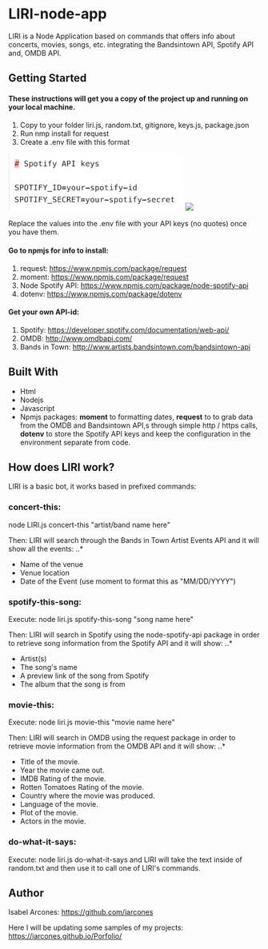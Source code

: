 # LIRI-node-app
LIRI is a Node Application based on commands that offers info about concerts, movies, songs, etc. integrating the Bandsintown API, Spotify API and, OMDB API.

## Getting Started

#### These instructions will get you a copy of the project up and running on your local machine.

1. Copy to your folder liri.js, random.txt, gitignore, keys.js, package.json
2. Run nmp install for request
3. Create a .env file with this format
<p>
  <img src="Screen Shot 1.png" width="350" title="hover text">
  <img src="Screen Shot 2018-12-03 at 1.22.26 PM.png" width="350">
</p> 

Replace the values into the .env file with your API keys (no quotes) once you have them.

#### Go to npmjs for info to install:

1. request: https://www.npmjs.com/package/request
2. moment: https://www.npmjs.com/package/request
3. Node Spotify API: https://www.npmjs.com/package/node-spotify-api
4. dotenv: https://www.npmjs.com/package/dotenv

#### Get your own API-id:

1. Spotify: https://developer.spotify.com/documentation/web-api/
2. OMDB: http://www.omdbapi.com/
3. Bands in Town: http://www.artists.bandsintown.com/bandsintown-api


## Built With

- Html
- Nodejs
- Javascript
- Npmjs packages: **moment** to formatting dates, **request** to to grab data from the OMDB and Bandsintown API,s through simple http / https calls, **dotenv** to store the Spotify API keys and keep the configuration in the environment separate from code.

## How does LIRI work?
LIRI is a basic bot, it works based in prefixed commands:

### **concert-this:**

node LIRI.js concert-this "artist/band name here"

Then: LIRI will search through the Bands in Town Artist Events API and it will show all the events: 
..*
- Name of the venue
- Venue location
- Date of the Event (use moment to format this as "MM/DD/YYYY")

### **spotify-this-song:**

Execute: node liri.js spotify-this-song "song name here"

Then: LIRI will search in Spotify using the node-spotify-api package in order to retrieve song information from the Spotify API and it will show:
..*
- Artist(s)
- The song's name
- A preview link of the song from Spotify
- The album that the song is from

### **movie-this:**

Execute: node liri.js movie-this "movie name here"

Then: LIRI will search in OMDB using the request package in order to retrieve movie information from the OMDB API and it will show:
..*
- Title of the movie.
- Year the movie came out.
- IMDB Rating of the movie.
- Rotten Tomatoes Rating of the movie.
- Country where the movie was produced.
- Language of the movie.
- Plot of the movie.
- Actors in the movie.

### **do-what-it-says:**

Execute: node liri.js do-what-it-says and LIRI will take the text inside of random.txt and then use it to call one of LIRI's commands.

## Author

Isabel Arcones: https://github.com/iarcones

Here I will be updating some samples of my projects: https://iarcones.github.io/Porfolio/



